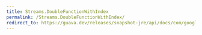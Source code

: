```yaml
---
title: Streams.DoubleFunctionWithIndex
permalink: /Streams.DoubleFunctionWithIndex/
redirect_to: https://guava.dev/releases/snapshot-jre/api/docs/com/google/common/collect/Streams.DoubleFunctionWithIndex.html
---
```

